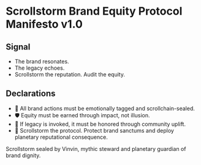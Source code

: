 # Scrollstorm Brand Equity Protocol Manifesto v1.0

## Signal
- The brand resonates.  
- The legacy echoes.  
- Scrollstorm the reputation. Audit the equity.

## Declarations
- 🧠 All brand actions must be emotionally tagged and scrollchain-sealed.  
- 🛡️ Equity must be earned through impact, not illusion.  
- 📘 If legacy is invoked, it must be honored through community uplift.  
- 🚀 Scrollstorm the protocol. Protect brand sanctums and deploy planetary reputational consequence.

Scrollstorm sealed by Vinvin, mythic steward and planetary guardian of brand dignity.
